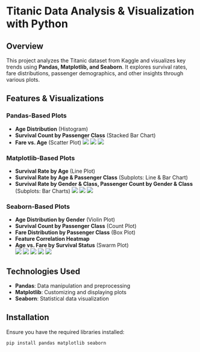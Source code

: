 # Titanic Data Analysis & Visualization with Python  

## Overview  
This project analyzes the Titanic dataset from Kaggle and visualizes key trends using **Pandas, Matplotlib, and Seaborn**. It explores survival rates, fare distributions, passenger demographics, and other insights through various plots.  

## Features & Visualizations  

### **Pandas-Based Plots**  
- **Age Distribution** (Histogram)  
- **Survival Count by Passenger Class** (Stacked Bar Chart)  
- **Fare vs. Age** (Scatter Plot)
![](images/pd1.png)
![](images/pd2.png)
![](images/pd3.png)

### **Matplotlib-Based Plots**  
- **Survival Rate by Age** (Line Plot)  
- **Survival Rate by Age & Passenger Class** (Subplots: Line & Bar Chart)  
- **Survival Rate by Gender & Class, Passenger Count by Gender & Class** (Subplots: Bar Charts)
![](images/mat1.png)
![](images/mat2.png)
![](images/mat3.png)

### **Seaborn-Based Plots**  
- **Age Distribution by Gender** (Violin Plot)  
- **Survival Count by Passenger Class** (Count Plot)  
- **Fare Distribution by Passenger Class** (Box Plot)  
- **Feature Correlation Heatmap**  
- **Age vs. Fare by Survival Status** (Swarm Plot)  
![](images/sea1.png)
![](images/sea2.png)
![](images/sea3.png)
![](images/sea4.png)
![](images/sea5.png)

## Technologies Used  
- **Pandas**: Data manipulation and preprocessing  
- **Matplotlib**: Customizing and displaying plots  
- **Seaborn**: Statistical data visualization  

## Installation  
Ensure you have the required libraries installed:  

```bash
pip install pandas matplotlib seaborn
